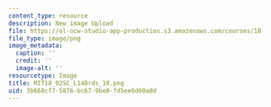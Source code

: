 ```yaml
---
content_type: resource
description: New image Upload
file: https://ol-ocw-studio-app-production.s3.amazonaws.com/courses/18-02sc-multivariable-calculus-fall-2010/3b668cf75876bc679be0fd5ee6d60a8d_MIT18_02SC_L14Brds_10.png
file_type: image/png
image_metadata:
  caption: ''
  credit: ''
  image-alt: ''
resourcetype: Image
title: MIT18_02SC_L14Brds_10.png
uid: 3b668cf7-5876-bc67-9be0-fd5ee6d60a8d
---
```

